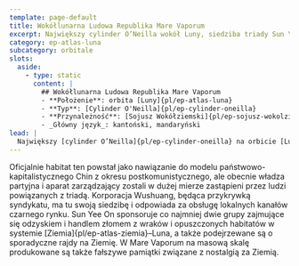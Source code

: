 ```yaml
---
template: page-default
title: Wokółlunarna Ludowa Republika Mare Vaporum 
excerpt: Największy cylinder O’Neilla wokół Luny, siedziba triady Sun Yee On i czarnego rynku.
category: ep-atlas-luna
subcategory: orbitale
slots:
  aside:
    - type: static
      content: |
        ## Wokółlunarna Ludowa Republika Mare Vaporum
        - **Położenie**: orbita [Luny]{pl/ep-atlas-luna}
        - **Typ**: [Cylinder O'Neilla]{pl/ep-cylinder-oneilla}
        - **Przynależność**: [Sojusz Wokółziemski]{pl/ep-sojusz-wokolziemski}
        - _Główny język_: kantoński, mandaryński
lead: |
  Największy [cylinder O’Neilla]{pl/ep-cylinder-oneilla} na orbicie [Luny]{pl/ep-atlas-luna} znany jest przede wszystkim jako lokalna baza [triady]{pl/ep-triady} Sun Yee On, która skutecznie przeniknęła i skorumpowała tutejsze władze. 
---
```

Oficjalnie habitat ten powstał jako nawiązanie do modelu państwowo-kapitalistycznego Chin z okresu postkomunistycznego, ale obecnie władza partyjna i aparat zarządzający zostali w dużej mierze zastąpieni przez ludzi powiązanych z triadą. Korporacja Wushuang, będąca przykrywką syndykatu, ma tu swoją siedzibę i odpowiada za obsługę lokalnych kanałów czarnego rynku. Sun Yee On sponsoruje co najmniej dwie grupy zajmujące się odzyskiem i handlem złomem z wraków i opuszczonych habitatów w systemie [Ziemia]{pl/ep-atlas-ziemia}–Luna, a także podejrzewane są o sporadyczne rajdy na Ziemię. W Mare Vaporum na masową skalę produkowane są także fałszywe pamiątki związane z nostalgią za Ziemią.
